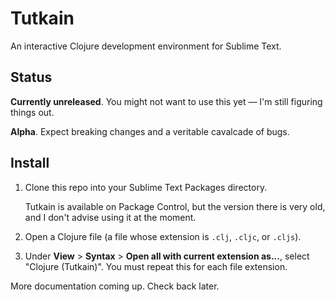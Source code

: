 # Tutkain

An interactive Clojure development environment for Sublime Text.

## Status

**Currently unreleased**. You might not want to use this yet — I'm still
figuring things out.

**Alpha**. Expect breaking changes and a veritable cavalcade of bugs.

## Install

1. Clone this repo into your Sublime Text Packages directory.

   Tutkain is available on Package Control, but the version there is very old, and I don't advise using it at the moment.

2. Open a Clojure file (a file whose extension is `.clj`, `.cljc`, or `.cljs`).

3. Under **View** > **Syntax** > **Open all with current extension as...**, select "Clojure (Tutkain)". You must repeat this for each file extension.

More documentation coming up. Check back later.
